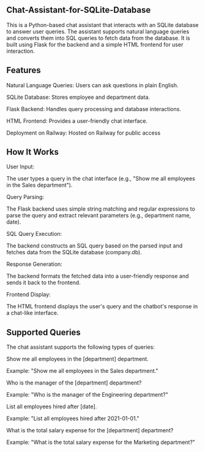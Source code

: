 ## Chat-Assistant-for-SQLite-Database
This is a Python-based chat assistant that interacts with an SQLite database to answer user queries. The assistant supports natural language queries and converts them into SQL queries to fetch data from the database. It is built using Flask for the backend and a simple HTML frontend for user interaction.
## Features
Natural Language Queries: Users can ask questions in plain English.

SQLite Database: Stores employee and department data.

Flask Backend: Handles query processing and database interactions.

HTML Frontend: Provides a user-friendly chat interface.

Deployment on Railway: Hosted on Railway for public access

## How It Works
User Input:

The user types a query in the chat interface (e.g., "Show me all employees in the Sales department").

Query Parsing:

The Flask backend uses simple string matching and regular expressions to parse the query and extract relevant parameters (e.g., department name, date).

SQL Query Execution:

The backend constructs an SQL query based on the parsed input and fetches data from the SQLite database (company.db).

Response Generation:

The backend formats the fetched data into a user-friendly response and sends it back to the frontend.

Frontend Display:

The HTML frontend displays the user's query and the chatbot's response in a chat-like interface.

## Supported Queries
The chat assistant supports the following types of queries:

Show me all employees in the [department] department.

Example: "Show me all employees in the Sales department."

Who is the manager of the [department] department?

Example: "Who is the manager of the Engineering department?"

List all employees hired after [date].

Example: "List all employees hired after 2021-01-01."

What is the total salary expense for the [department] department?

Example: "What is the total salary expense for the Marketing department?"

